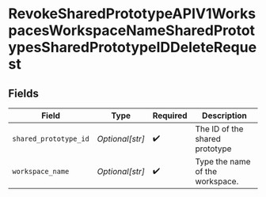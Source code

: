 # RevokeSharedPrototypeAPIV1WorkspacesWorkspaceNameSharedPrototypesSharedPrototypeIDDeleteRequest


## Fields

| Field                           | Type                            | Required                        | Description                     |
| ------------------------------- | ------------------------------- | ------------------------------- | ------------------------------- |
| `shared_prototype_id`           | *Optional[str]*                 | :heavy_check_mark:              | The ID of the shared prototype  |
| `workspace_name`                | *Optional[str]*                 | :heavy_check_mark:              | Type the name of the workspace. |